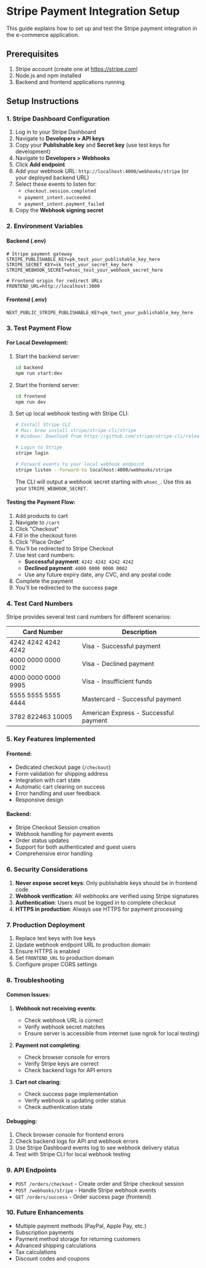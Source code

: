 # Stripe Payment Integration Setup

This guide explains how to set up and test the Stripe payment integration in the e-commerce application.

## Prerequisites

1. Stripe account (create one at https://stripe.com)
2. Node.js and npm installed
3. Backend and frontend applications running

## Setup Instructions

### 1. Stripe Dashboard Configuration

1. Log in to your Stripe Dashboard
2. Navigate to **Developers > API keys**
3. Copy your **Publishable key** and **Secret key** (use test keys for development)
4. Navigate to **Developers > Webhooks**
5. Click **Add endpoint**
6. Add your webhook URL: `http://localhost:4000/webhooks/stripe` (or your deployed backend URL)
7. Select these events to listen for:
   - `checkout.session.completed`
   - `payment_intent.succeeded`
   - `payment_intent.payment_failed`
8. Copy the **Webhook signing secret**

### 2. Environment Variables

#### Backend (.env)
```env
# Stripe payment gateway
STRIPE_PUBLISHABLE_KEY=pk_test_your_publishable_key_here
STRIPE_SECRET_KEY=sk_test_your_secret_key_here
STRIPE_WEBHOOK_SECRET=whsec_test_your_webhook_secret_here

# Frontend origin for redirect URLs
FRONTEND_URL=http://localhost:3000
```

#### Frontend (.env)
```env
NEXT_PUBLIC_STRIPE_PUBLISHABLE_KEY=pk_test_your_publishable_key_here
```

### 3. Test Payment Flow

#### For Local Development:

1. Start the backend server:
   ```bash
   cd backend
   npm run start:dev
   ```

2. Start the frontend server:
   ```bash
   cd frontend
   npm run dev
   ```

3. Set up local webhook testing with Stripe CLI:
   ```bash
   # Install Stripe CLI
   # Mac: brew install stripe/stripe-cli/stripe
   # Windows: Download from https://github.com/stripe/stripe-cli/releases

   # Login to Stripe
   stripe login

   # Forward events to your local webhook endpoint
   stripe listen --forward-to localhost:4000/webhooks/stripe
   ```

   The CLI will output a webhook secret starting with `whsec_`. Use this as your `STRIPE_WEBHOOK_SECRET`.

#### Testing the Payment Flow:

1. Add products to cart
2. Navigate to `/cart`
3. Click "Checkout"
4. Fill in the checkout form
5. Click "Place Order"
6. You'll be redirected to Stripe Checkout
7. Use test card numbers:
   - **Successful payment**: `4242 4242 4242 4242`
   - **Declined payment**: `4000 0000 0000 0002`
   - Use any future expiry date, any CVC, and any postal code
8. Complete the payment
9. You'll be redirected to the success page

### 4. Test Card Numbers

Stripe provides several test card numbers for different scenarios:

| Card Number | Description |
|-------------|-------------|
| 4242 4242 4242 4242 | Visa - Successful payment |
| 4000 0000 0000 0002 | Visa - Declined payment |
| 4000 0000 0000 9995 | Visa - Insufficient funds |
| 5555 5555 5555 4444 | Mastercard - Successful payment |
| 3782 822463 10005 | American Express - Successful payment |

### 5. Key Features Implemented

#### Frontend:
- Dedicated checkout page (`/checkout`)
- Form validation for shipping address
- Integration with cart state
- Automatic cart clearing on success
- Error handling and user feedback
- Responsive design

#### Backend:
- Stripe Checkout Session creation
- Webhook handling for payment events
- Order status updates
- Support for both authenticated and guest users
- Comprehensive error handling

### 6. Security Considerations

1. **Never expose secret keys**: Only publishable keys should be in frontend code
2. **Webhook verification**: All webhooks are verified using Stripe signatures
3. **Authentication**: Users must be logged in to complete checkout
4. **HTTPS in production**: Always use HTTPS for payment processing

### 7. Production Deployment

1. Replace test keys with live keys
2. Update webhook endpoint URL to production domain
3. Ensure HTTPS is enabled
4. Set `FRONTEND_URL` to production domain
5. Configure proper CORS settings

### 8. Troubleshooting

#### Common Issues:

1. **Webhook not receiving events**:
   - Check webhook URL is correct
   - Verify webhook secret matches
   - Ensure server is accessible from internet (use ngrok for local testing)

2. **Payment not completing**:
   - Check browser console for errors
   - Verify Stripe keys are correct
   - Check backend logs for API errors

3. **Cart not clearing**:
   - Check success page implementation
   - Verify webhook is updating order status
   - Check authentication state

#### Debugging:

1. Check browser console for frontend errors
2. Check backend logs for API and webhook errors
3. Use Stripe Dashboard events log to see webhook delivery status
4. Test with Stripe CLI for local webhook testing

### 9. API Endpoints

- `POST /orders/checkout` - Create order and Stripe checkout session
- `POST /webhooks/stripe` - Handle Stripe webhook events
- `GET /orders/success` - Order success page (frontend)

### 10. Future Enhancements

- Multiple payment methods (PayPal, Apple Pay, etc.)
- Subscription payments
- Payment method storage for returning customers
- Advanced shipping calculations
- Tax calculations
- Discount codes and coupons
